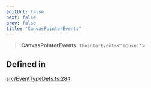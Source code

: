 ```yaml
---
editUrl: false
next: false
prev: false
title: "CanvasPointerEvents"
---
```


> **CanvasPointerEvents**: `TPointerEvents`\<`"mouse:"`\>

## Defined in

[src/EventTypeDefs.ts:284](https://github.com/fabricjs/fabric.js/blob/8748628df7e9de00ba77413bfc3ad9e9fe9d4f30/src/EventTypeDefs.ts#L284)
